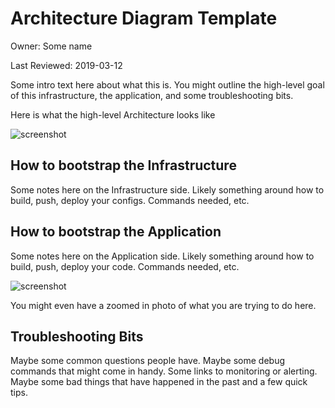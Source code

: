 # Architecture Diagram Template

Owner: Some name

Last Reviewed: 2019-03-12

Some intro text here about what this is. You might outline the high-level goal of this infrastructure, the application, and some troubleshooting bits.

Here is what the high-level Architecture looks like

![screenshot](https://raw.githubusercontent.com/jweissig/62-how-to-create-architecture-diagrams/master/high-level-arch.png)

## How to bootstrap the Infrastructure

Some notes here on the Infrastructure side. Likely something around how to build, push, deploy your configs. Commands needed, etc.

## How to bootstrap the Application

Some notes here on the Application side. Likely something around how to build, push, deploy your code. Commands needed, etc.

![screenshot](https://raw.githubusercontent.com/jweissig/62-how-to-create-architecture-diagrams/master/zommed-in.png)

You might even have a zoomed in photo of what you are trying to do here.

## Troubleshooting Bits

Maybe some common questions people have. Maybe some debug commands that might come in handy. Some links to monitoring or alerting. Maybe some bad things that have happened in the past and a few quick tips.
